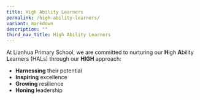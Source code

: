 ```yaml
---
title: High Ability Learners
permalink: /high-ability-learners/
variant: markdown
description: ""
third_nav_title: High Ability Learners
---
```

<p>
	At Lianhua Primary School, we are committed to nurturing our <strong>H</strong>igh <strong>A</strong>bility <strong>L</strong>earners (HALs) through our <strong>HIGH</strong> approach:
  </p><ul>
    <li><strong>Harnessing</strong> their potential</li>
    <li><strong>Inspiring</strong> excellence</li>
    <li><strong>Growing</strong> resilience</li>
    <li><strong>Honing</strong> leadership</li>
  </ul>
<p></p>
